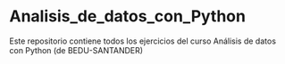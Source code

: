 # Analisis_de_datos_con_Python
Este repositorio contiene todos los ejercicios del curso Análisis de datos con Python (de BEDU-SANTANDER)
